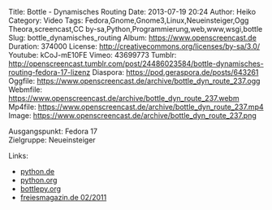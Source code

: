 Title: Bottle - Dynamisches Routing
Date: 2013-07-19 20:24
Author: Heiko
Category: Video
Tags: Fedora,Gnome,Gnome3,Linux,Neueinsteiger,Ogg Theora,screencast,CC by-sa,Python,Programmierung,web,www,wsgi,bottle
Slug: bottle_dynamisches_routing
Album: https://www.openscreencast.de
Duration: 374000
License: http://creativecommons.org/licenses/by-sa/3.0/
Youtube: kCoJ-mE10FE
Vimeo: 43699773
Tumblr: http://openscreencast.tumblr.com/post/24486023584/bottle-dynamisches-routing-fedora-17-lizenz
Diaspora: https://pod.geraspora.de/posts/643261
Oggfile: https://www.openscreencast.de/archive/bottle_dyn_route_237.ogg
Webmfile: https://www.openscreencast.de/archive/bottle_dyn_route_237.webm
Mp4file: https://www.openscreencast.de/archive/bottle_dyn_route_237.mp4
Image: https://www.openscreencast.de/archive/bottle_dyn_route_237.png

Ausgangspunkt: Fedora 17  
Zielgruppe: Neueinsteiger  

Links:

  * [python.de](http://www.python.de "Link zu Python.de")
  * [python.org](http://www.python.org "Link zu Python.org")
  * [bottlepy.org](http://bottlepy.org "Link zu bottlepy.org")
  * [freiesmagazin.de 02/2011](http://www.freiesmagazin.de/freiesMagazin-2011-02 "Link zu freiesmagazin.de")


